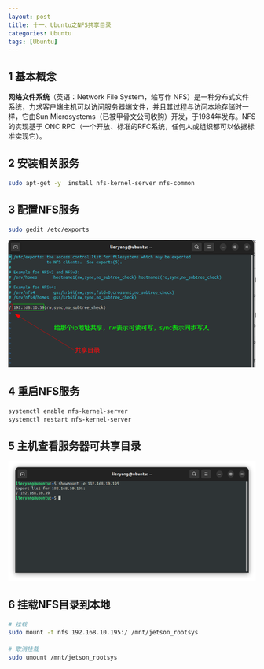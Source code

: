 ```yaml
---
layout: post
title: 十一、Ubuntu之NFS共享目录
categories: Ubuntu
tags: [Ubuntu]
---
```


## 1 基本概念

**网络文件系统**（英语：Network File System，缩写作 NFS）是一种分布式文件系统，力求客户端主机可以访问服务器端文件，并且其过程与访问本地存储时一样，它由Sun Microsystems（已被甲骨文公司收购）开发，于1984年发布。NFS 的实现基于 ONC RPC（一个开放、标准的RFC系统，任何人或组织都可以依据标准实现它）。

## 2 安装相关服务

```sh
sudo apt-get -y  install nfs-kernel-server nfs-common
```

## 3 配置NFS服务

```sh
sudo gedit /etc/exports
```

![alt text](/assets/Ubuntu/11_NFS/image.png)

## 4 重启NFS服务

```sh
systemctl enable nfs-kernel-server
systemctl restart nfs-kernel-server
```

## 5 主机查看服务器可共享目录

![alt text](/assets/Ubuntu/11_NFS/image-1.png)

## 6 挂载NFS目录到本地

```sh
# 挂载
sudo mount -t nfs 192.168.10.195:/ /mnt/jetson_rootsys

# 取消挂载
sudo umount /mnt/jetson_rootsys
```